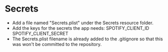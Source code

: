 # Secrets
- Add a file named "Secrets.plist" under the Secrets resource folder.
- Add the keys for the secrets the app needs:
    SPOTIFY_CLIENT_ID
    SPOTIFY_CLIENT_SECRET
- The Secrets.plist filename is already added to the .gitignore so that this was won't be committed to the repository.
